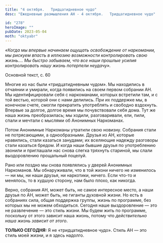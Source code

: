 ```yaml
---
title: "4 октября.   Тридцатидневное чудо"
desc: "Ежедневные размышления АН - 4 октября.   Тридцатидневное чудо"

id: "278"
heroImage: ""
pubDate: 2023-05-04
moth: "oktyabr"
---
```


_«Когда мы впервые начинаем ощущать освобождение от наркомании, мы рискуем
впасть в иллюзию возможности контролировать свою жизнь…. Мы быстро забываем,
что все наши прошлые усилия контролировать нашу жизнь потерпели неудачу»._

Основной текст, с. 60

Многие из нас были «тридцатидневным чудом». Мы находились в отчаянии и
умирали, когда появились на своем первом собрании АН. Мы идентифицировали себя
с наркоманами, которых встретили там, и с той вестью, которой они с нами
делились. При их поддержке мы, в конечном счете, смогли прекратить употреблять
и свободно вздохнуть. Впервые за долгое, долгое время мы почувствовали себя
дома. Тут же наша жизнь преобразилась; мы ходили, разговаривали, ели, пили,
спали и мечтали с мыслями об Анонимных Наркоманах.

Потом Анонимные Наркоманы утратили свою новизну. Собрания стали не
потрясающими, а однообразными. Друзья из АН, которые нравились, стали казаться
занудами; их вселяющие надежду разговоры стали казаться бредом. И когда наши
бывшие друзья по употреблению звонили и приглашали нас снова слегка тряхнуть
стариной, мы слали выздоровлению прощальный поцелуй.

Рано или поздно мы снова появлялись у дверей Анонимных Наркоманов. Мы
обнаруживали, что в той жизни ничего не изменилось — ни мы, ни наши друзья, ни
наркотики, ничего. Если что-то и менялось, то в худшую сторону, нам было
плохо, как никогда.

Верно, собрания АН, может быть, не самое интересное место, а наши друзья по
АН, может быть, не гиганты духовной жизни. Но есть в собраниях сила, общая
поддержка группы, жизнь по программе, без которых мы не можем обходиться.
Сегодня наше выздоровление — это не развлечение — это стиль жизни. Мы будем
жить по программе, поскольку от этого зависит наша жизнь, потому что
_действительно наша жизнь зависит от этого_.

**ТОЛЬКО СЕГОДНЯ:** Я не «тридцатидневное чудо». Стиль АН — это стиль моей
жизни, и я здесь надолго.
